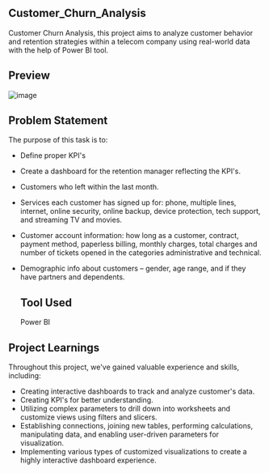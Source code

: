 ## Customer_Churn_Analysis
Customer Churn Analysis, this project aims to analyze customer behavior and retention strategies within a telecom company using real-world data with the help of Power BI tool.

## Preview
![image](https://github.com/user-attachments/assets/2e8fc23e-5923-4f77-a1c8-a56cf8bf6d23)

## Problem Statement
The purpose of this task is to:
* Define proper KPI's
* Create a dashboard for the retention manager reflecting the KPI's.
* Customers who left within the last month.
* Services each customer has signed up for: phone, multiple lines, internet, online security, online backup, device protection, tech support, and streaming TV and movies.
* Customer account information: how long as a customer, contract, payment method, paperless billing, monthly charges, total charges and number of tickets opened in the categories 
  administrative and technical.
* Demographic info about customers – gender, age range, and if they have partners and dependents.

  ## Tool Used
  Power BI

## Project Learnings
Throughout this project, we've gained valuable experience and skills, including:
* Creating interactive dashboards to track and analyze customer's data. 
* Creating KPI's for better understanding.
* Utilizing complex parameters to drill down into worksheets and customize views using filters and slicers. 
* Establishing connections, joining new tables, performing calculations, manipulating data, and enabling user-driven parameters for visualization. 
* Implementing various types of customized visualizations to create a highly interactive dashboard experience.
